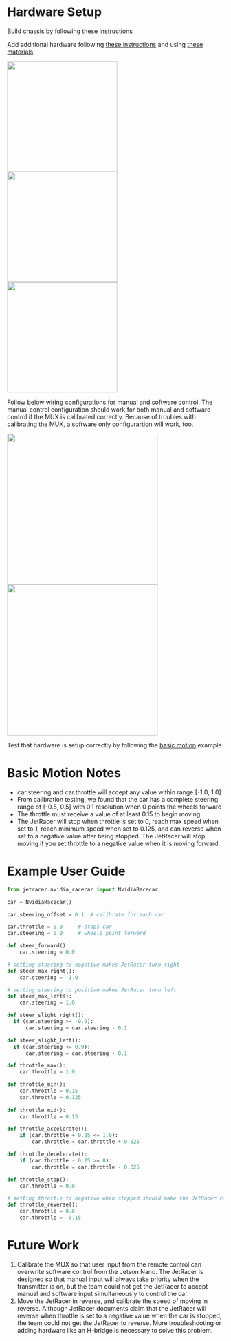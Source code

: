 # Hardware Setup

Build chassis by following [these instructions](https://www.tamiya.com/english/rc/rcmanual/tt02.pdf)

Add additional hardware following [these instructions](https://github.com/NVIDIA-AI-IOT/jetracer/blob/master/docs/tamiya/hardware_setup.md) and using [these materials](https://docs.google.com/spreadsheets/d/1pdqG1og2lO-83MmD-lcoXxOteeDbbvSXhTYG8bqrR_c/edit#gid=0)

<a></a>
<img src="https://user-images.githubusercontent.com/63427135/168500687-ad4661b6-5f82-4241-8919-696a458ca27a.PNG" height=256/>
<img src="https://user-images.githubusercontent.com/63427135/168500690-5759eff2-9824-472d-88e4-285a429eb189.PNG" height=256/>
<img src="https://user-images.githubusercontent.com/63427135/168500692-c557416f-b7f9-44a6-8bca-3c4c24fd9156.PNG" height=256/>

Follow below wiring configurations for manual and software control. The manual control configuration should work for both manual and software control if the MUX is calibrated correctly. Because of troubles with calibrating the MUX, a software only configurartion will work, too.

<a></a>
<img src="https://user-images.githubusercontent.com/63427135/168498556-cdc4d5ee-a995-49c8-9392-bad7b588ca0c.PNG" height=350/>
<img src="https://user-images.githubusercontent.com/63427135/168498559-c709fb0e-91d3-4d10-84bf-55ff26cfcc3a.PNG" height=350/>

Test that hardware is setup correctly by following the [basic motion](https://github.com/NVIDIA-AI-IOT/jetracer/blob/master/notebooks/basic_motion.ipynb) example

# Basic Motion Notes

- car.steering and car.throttle will accept any value within range [-1.0, 1.0]
- From calibration testing, we found that the car has a complete steering range of [-0.5, 0.5] with 0.1 resolution when 0 points the wheels forward
- The throttle must receive a value of at least 0.15 to begin moving
- The JetRacer will stop when throttle is set to 0, reach max speed when set to 1, reach minimum speed when set to 0.125, and can reverse when set to a negative value after being stopped. The JetRacer will stop moving if you set throttle to a negative value when it is moving forward.

# Example User Guide

```python
from jetracer.nvidia_racecar import NvidiaRacecar

car = NvidiaRacecar()

car.steering_offset = 0.1  # calibrate for each car

car.throttle = 0.0	   # stops car
car.steering = 0.0	   # wheels point forward

def steer_forward():
	car.steering = 0.0

# setting steering to negative makes JetRacer turn right
def steer_max_right():
	car.steering = -1.0

# setting steering to positive makes JetRacer turn left
def steer_max_left():
	car.steering = 1.0

def steer_slight_right():
  if (car.steering >= -0.9):
	  car.steering = car.steering - 0.1

def steer_slight_left():
  if (car.steering <= 0.9):
	  car.steering = car.steering + 0.1

def throttle_max():
	car.throttle = 1.0

def throttle_min():
	car.throttle = 0.15
	car.throttle = 0.125
	
def throttle_mid():
	car.throttle = 0.15

def throttle_accelerate():
	if (car.throttle + 0.25 <= 1.0):
		car.throttle = car.throttle + 0.025

def throttle_decelerate():
	if (car.throttle - 0.25 >= 0):
		car.throttle = car.throttle - 0.025

def throttle_stop():
	car.throttle = 0.0

# setting throttle to negative when stopped should make the JetRacer reverse
def throttle_reverse():
	car.throttle = 0.0
	car.throttle = -0.15
```

# Future Work

1. Calibrate the MUX so that user input from the remote control can overwrite software control from the Jetson Nano. The JetRacer is designed so that manual input will always take priority when the transmitter is on, but the team could not get the JetRacer to accept manual and software input simultaneously to control the car.
2. Move the JetRacer in reverse, and calibrate the speed of moving in reverse. Although JetRacer documents claim that the JetRacer will reverse when throttle is set to a negative value when the car is stopped, the team could not get the JetRacer to reverse. More troubleshooting or adding hardware like an H-bridge is necessary to solve this problem.

